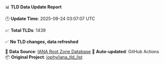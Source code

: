 📊 **TLD Data Update Report**

🕐 **Update Time**: 2025-09-24 03:07:07 UTC

📈 **Total TLDs**: 1439

✅ **No TLD changes, data refreshed**

🔄 **Data Source**: [IANA Root Zone Database](https://www.iana.org/domains/root/db/)
🤖 **Auto-updated**: GitHub Actions
📦 **Original Project**: [jophy/iana_tld_list](https://github.com/jophy/iana_tld_list)

